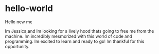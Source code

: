 # hello-world

Hello new me

Im Jessica,and Im looking for a lively hood thats going to free me from the machine. Im incredibly mesmorized with this world of code and programming. Im excited to learn and ready to go! Im thankful for this opportunity.

